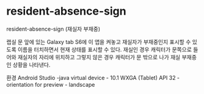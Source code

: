 # resident-absence-sign
resident-absence-sign (재실자 부재중)

랩실 문 앞에 있는 Galaxy tab S6에 이 앱을 켜놓고
재실자가 부재중인지 표시할 수 있도록 이름을 터치하면서 현재 상태를 표시할 수 있다.
재실인 경우 캐릭터가 문쪽으로 들어와 재실자의 자리에 위치하고
그렇지 않은 경우 캐릭터가 문 밖으로 나가 재실 부재중인 상황을 나타낸다.

환경
Android Studio -java
virtual device - 10.1 WXGA (Tablet) API 32 - orientation for preview - landscape

